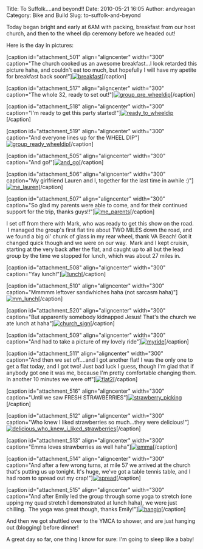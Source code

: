 Title: To Suffolk....and beyond!!
Date: 2010-05-21 16:05
Author: andyreagan
Category: Bike and Build
Slug: to-suffolk-and-beyond

Today began bright and early at 6AM with packing, breakfast from our
host church, and then to the wheel dip ceremony before we headed out!

Here is the day in pictures:

[caption id="attachment\_501" align="aligncenter" width="300"
caption="The church cooked us an awesome breakfast...I look retarded
this picture haha, and couldn't eat too much, but hopefully I will have
my apetite for breakfast back
soon!"][![](http://andyreagan.com/wp-content/uploads/2010/05/breakfast-300x200.jpg "breakfast")](http://andyreagan.com/wp-content/uploads/2010/05/breakfast.jpg)[/caption]

[caption id="attachment\_517" align="aligncenter" width="300"
caption="The whole 32, ready to set
out!"][![](http://andyreagan.com/wp-content/uploads/2010/05/group_pre_wheeldip1-300x200.jpg "group_pre_wheeldip")](http://andyreagan.com/wp-content/uploads/2010/05/group_pre_wheeldip1.jpg)[/caption]

[caption id="attachment\_518" align="aligncenter" width="300"
caption="I'm ready to get this party
started!"][![](http://andyreagan.com/wp-content/uploads/2010/05/ready_to_wheeldip1-300x200.jpg "ready_to_wheeldip")](http://andyreagan.com/wp-content/uploads/2010/05/ready_to_wheeldip1.jpg)[/caption]

[caption id="attachment\_519" align="aligncenter" width="300"
caption="And everyone lines up for the WHEEL
DIP"][![](http://andyreagan.com/wp-content/uploads/2010/05/group_ready_wheeldip1-300x200.jpg "group_ready_wheeldip")](http://andyreagan.com/wp-content/uploads/2010/05/group_ready_wheeldip1.jpg)[/caption]

[caption id="attachment\_505" align="aligncenter" width="300"
caption="And
go!"][![](http://andyreagan.com/wp-content/uploads/2010/05/and_go-300x200.jpg "and_go")](http://andyreagan.com/wp-content/uploads/2010/05/and_go.jpg)[/caption]

[caption id="attachment\_506" align="aligncenter" width="300"
caption="My girlfriend Lauren and I, together for the last time in
awhile
:)"][![](http://andyreagan.com/wp-content/uploads/2010/05/me_lauren-300x200.jpg "me_lauren")](http://andyreagan.com/wp-content/uploads/2010/05/me_lauren.jpg)[/caption]

[caption id="attachment\_507" align="aligncenter" width="300"
caption="So glad my parents were able to come, and for their continued
support for the trip, thanks
guys!!"][![](http://andyreagan.com/wp-content/uploads/2010/05/me_parents-300x200.jpg "me_parents")](http://andyreagan.com/wp-content/uploads/2010/05/me_parents.jpg)[/caption]

I set off from there with Mark, who was ready to get this show on the
road.  I managed the group's first flat tire about TWO MILES down the
road, and we found a big ol' chunk of glass in my rear wheel, thank VA
Beach! Got it changed quick though and we were on our way.  Mark and I
kept cruisin, starting at the very back after the flat, and caught up to
all but the lead group by the time we stopped for lunch, which was about
27 miles in.

[caption id="attachment\_508" align="aligncenter" width="300"
caption="Yay
lunch!"][![](http://andyreagan.com/wp-content/uploads/2010/05/lunch-300x200.jpg "lunch")](http://andyreagan.com/wp-content/uploads/2010/05/lunch.jpg)[/caption]

[caption id="attachment\_510" align="aligncenter" width="300"
caption="Mmmmm leftover sandwhiches haha (not sarcasm
haha)"][![](http://andyreagan.com/wp-content/uploads/2010/05/mm_lunch-300x200.jpg "mm_lunch")](http://andyreagan.com/wp-content/uploads/2010/05/mm_lunch.jpg)[/caption]

[caption id="attachment\_520" align="aligncenter" width="300"
caption="But apparently somebody kidnapped Jesus! That's the church we
ate lunch at
haha"][![](http://andyreagan.com/wp-content/uploads/2010/05/church_sign-300x200.jpg "church_sign")](http://andyreagan.com/wp-content/uploads/2010/05/church_sign.jpg)[/caption]

[caption id="attachment\_509" align="aligncenter" width="300"
caption="And had to take a picture of my lovely
ride"][![](http://andyreagan.com/wp-content/uploads/2010/05/myride-300x200.jpg "myride")](http://andyreagan.com/wp-content/uploads/2010/05/myride.jpg)[/caption]

[caption id="attachment\_511" align="aligncenter" width="300"
caption="And then we set off....and I got another flat! I was the only
one to get a flat today, and I got two! Just bad luck I guess, though
I'm glad that if anybody got one it was me, because I'm pretty
comfortable changing them. In another 10 minutes we were
off"][![](http://andyreagan.com/wp-content/uploads/2010/05/flat2-300x200.jpg "flat2")](http://andyreagan.com/wp-content/uploads/2010/05/flat2.jpg)[/caption]

[caption id="attachment\_516" align="aligncenter" width="300"
caption="Until we saw FRESH
STRAWBERRIES"][![](http://andyreagan.com/wp-content/uploads/2010/05/strawberry_picking-300x144.jpg "strawberry_picking")](http://andyreagan.com/wp-content/uploads/2010/05/strawberry_picking.jpg)[/caption]

[caption id="attachment\_512" align="aligncenter" width="300"
caption="Who knew I liked strawberries so much...they were
delicious!"][![](http://andyreagan.com/wp-content/uploads/2010/05/delicious_who_knew_i_liked_strawberries-300x200.jpg "delicious_who_knew_i_liked_strawberries")](http://andyreagan.com/wp-content/uploads/2010/05/delicious_who_knew_i_liked_strawberries.jpg)[/caption]

[caption id="attachment\_513" align="aligncenter" width="300"
caption="Emma loves strawberries as well
haha"][![](http://andyreagan.com/wp-content/uploads/2010/05/emma-300x200.jpg "emma")](http://andyreagan.com/wp-content/uploads/2010/05/emma.jpg)[/caption]

[caption id="attachment\_514" align="aligncenter" width="300"
caption="And after a few wrong turns, at mile 57 we arrived at the
church that's putting us up tonight. It's huge, we've got a table tennis
table, and I had room to spread out my
crap!"][![](http://andyreagan.com/wp-content/uploads/2010/05/spread-300x200.jpg "spread")](http://andyreagan.com/wp-content/uploads/2010/05/spread.jpg)[/caption]

[caption id="attachment\_515" align="aligncenter" width="300"
caption="And after Emily led the group through some yoga to stretch (one
upping my quad stretch I demonstrated at lunch haha), we were just
chilling.  The yoga was great though, thanks
Emily!"][![](http://andyreagan.com/wp-content/uploads/2010/05/hangin-300x200.jpg "hangin")](http://andyreagan.com/wp-content/uploads/2010/05/hangin.jpg)[/caption]

And then we got shuttled over to the YMCA to shower, and are just
hanging out (blogging) before dinner!

A great day so far, one thing I know for sure: I'm going to sleep like a
baby!
